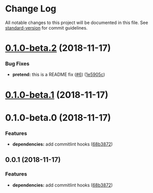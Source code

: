 # Change Log

All notable changes to this project will be documented in this file. See [standard-version](https://github.com/conventional-changelog/standard-version) for commit guidelines.

<a name="0.1.0-beta.2"></a>
# [0.1.0-beta.2](https://github.com/cball/commits-changelog-test/compare/v0.1.0-beta.1...v0.1.0-beta.2) (2018-11-17)


### Bug Fixes

* **pretend:** this is a README fix ([#6](https://github.com/cball/commits-changelog-test/issues/6)) ([1e5905c](https://github.com/cball/commits-changelog-test/commit/1e5905c))



<a name="0.1.0-beta.1"></a>
# [0.1.0-beta.1](https://github.com/cball/commits-changelog-test/compare/v0.1.0-beta.0...v0.1.0-beta.1) (2018-11-17)



<a name="0.1.0-beta.0"></a>

# 0.1.0-beta.0 (2018-11-17)

### Features

- **dependencies:** add commitlint hooks ([68b3872](https://github.com/cball/commits-changelog-test/commit/68b3872))

<a name="0.0.1"></a>

## 0.0.1 (2018-11-17)

### Features

- **dependencies:** add commitlint hooks ([68b3872](https://github.com/cball/commits-changelog-test/commit/68b3872))
